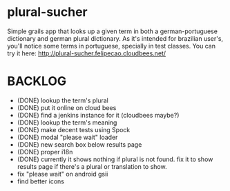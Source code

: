 plural-sucher
=============

Simple grails app that looks up a given term in both a german-portuguese dictionary and german plural dictionary.
As it's intended for brazilian user's, you'll notice some terms in portuguese, specially in test classes.
You can try it here: http://plural-sucher.felipecao.cloudbees.net/


BACKLOG
======

- (DONE) lookup the term's plural
- (DONE) put it online on cloud bees
- (DONE) find a jenkins instance for it (cloudbees maybe?)  
- (DONE) lookup the term's meaning
- (DONE) make decent tests using Spock
- (DONE) modal "please wait" loader
- (DONE) new search box below results page
- (DONE) proper i18n
- (DONE) currently it shows nothing if plural is not found. fix it to show results page if there's a plural or translation to show.
- fix "please wait" on android gsii
- find better icons